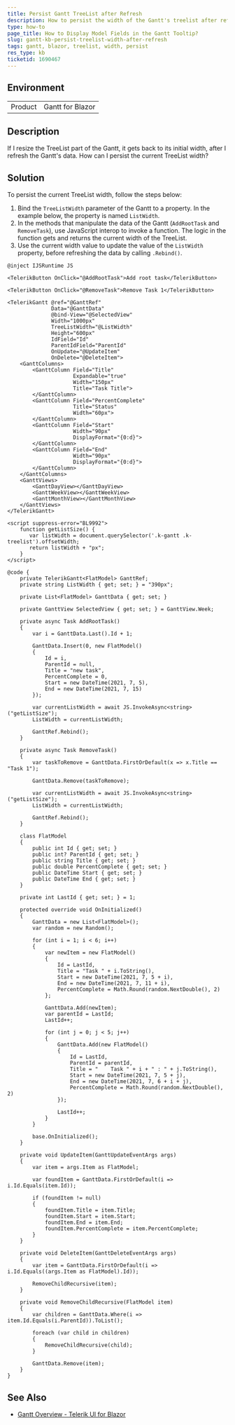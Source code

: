```yaml
---
title: Persist Gantt TreeList after Refresh
description: How to persist the width of the Gantt's treelist after refreshing its data?
type: how-to
page_title: How to Display Model Fields in the Gantt Tooltip?
slug: gantt-kb-persist-treelist-width-after-refresh
tags: gantt, blazor, treelist, width, persist
res_type: kb
ticketid: 1690467
---
```


## Environment
<table>
	<tbody>
		<tr>
			<td>Product</td>
			<td>Gantt for Blazor</td>
		</tr>
	</tbody>
</table>

## Description

If I resize the TreeList part of the Gantt, it gets back to its initial width, after I refresh the Gantt's data. How can I persist the current TreeList width?

## Solution

To persist the current TreeList width, follow the steps below:

1. Bind the `TreeListWidth` parameter of the Gantt to a property. In the example below, the property is named `ListWidth`.
2. In the methods that manipulate the data of the Gantt (`AddRootTask` and `RemoveTask`), use JavaScript interop to invoke a function. The logic in the function gets and returns the current width of the TreeList.  
3. Use the current width value to update the value of the `ListWidth` property, before refreshing the data by calling `.Rebind()`.

````RAZOR
@inject IJSRuntime JS

<TelerikButton OnClick="@AddRootTask">Add root task</TelerikButton>

<TelerikButton OnClick="@RemoveTask">Remove Task 1</TelerikButton>

<TelerikGantt @ref="@GanttRef"
              Data="@GanttData"
              @bind-View="@SelectedView"
              Width="1000px"
              TreeListWidth="@ListWidth"
              Height="600px"
              IdField="Id"
              ParentIdField="ParentId"
              OnUpdate="@UpdateItem"
              OnDelete="@DeleteItem">
    <GanttColumns>
        <GanttColumn Field="Title"
                     Expandable="true"
                     Width="150px"
                     Title="Task Title">
        </GanttColumn>
        <GanttColumn Field="PercentComplete"
                     Title="Status"
                     Width="60px">
        </GanttColumn>
        <GanttColumn Field="Start"
                     Width="90px"
                     DisplayFormat="{0:d}">
        </GanttColumn>
        <GanttColumn Field="End"
                     Width="90px"
                     DisplayFormat="{0:d}">
        </GanttColumn>
    </GanttColumns>
    <GanttViews>
        <GanttDayView></GanttDayView>
        <GanttWeekView></GanttWeekView>
        <GanttMonthView></GanttMonthView>
    </GanttViews>
</TelerikGantt>

<script suppress-error="BL9992">
    function getListSize() {
       var listWidth = document.querySelector('.k-gantt .k-treelist').offsetWidth;
       return listWidth + "px";
    }
</script>

@code {
    private TelerikGantt<FlatModel> GanttRef;
    private string ListWidth { get; set; } = "390px";

    private List<FlatModel> GanttData { get; set; }

    private GanttView SelectedView { get; set; } = GanttView.Week;

    private async Task AddRootTask()
    {
        var i = GanttData.Last().Id + 1;

        GanttData.Insert(0, new FlatModel()
        {
            Id = i,
            ParentId = null,
            Title = "new task",
            PercentComplete = 0,
            Start = new DateTime(2021, 7, 5),
            End = new DateTime(2021, 7, 15)
        });

        var currentListWidth = await JS.InvokeAsync<string>("getListSize");
        ListWidth = currentListWidth;

        GanttRef.Rebind();
    }

    private async Task RemoveTask()
    {
        var taskToRemove = GanttData.FirstOrDefault(x => x.Title == "Task 1");

        GanttData.Remove(taskToRemove);

        var currentListWidth = await JS.InvokeAsync<string>("getListSize");
        ListWidth = currentListWidth;

        GanttRef.Rebind();
    }

    class FlatModel
    {
        public int Id { get; set; }
        public int? ParentId { get; set; }
        public string Title { get; set; }
        public double PercentComplete { get; set; }
        public DateTime Start { get; set; }
        public DateTime End { get; set; }
    }

    private int LastId { get; set; } = 1;

    protected override void OnInitialized()
    {
        GanttData = new List<FlatModel>();
        var random = new Random();

        for (int i = 1; i < 6; i++)
        {
            var newItem = new FlatModel()
            {
                Id = LastId,
                Title = "Task " + i.ToString(),
                Start = new DateTime(2021, 7, 5 + i),
                End = new DateTime(2021, 7, 11 + i),
                PercentComplete = Math.Round(random.NextDouble(), 2)
            };

            GanttData.Add(newItem);
            var parentId = LastId;
            LastId++;

            for (int j = 0; j < 5; j++)
            {
                GanttData.Add(new FlatModel()
                {
                    Id = LastId,
                    ParentId = parentId,
                    Title = "    Task " + i + " : " + j.ToString(),
                    Start = new DateTime(2021, 7, 5 + j),
                    End = new DateTime(2021, 7, 6 + i + j),
                    PercentComplete = Math.Round(random.NextDouble(), 2)
                });

                LastId++;
            }
        }

        base.OnInitialized();
    }

    private void UpdateItem(GanttUpdateEventArgs args)
    {
        var item = args.Item as FlatModel;

        var foundItem = GanttData.FirstOrDefault(i => i.Id.Equals(item.Id));

        if (foundItem != null)
        {
            foundItem.Title = item.Title;
            foundItem.Start = item.Start;
            foundItem.End = item.End;
            foundItem.PercentComplete = item.PercentComplete;
        }
    }

    private void DeleteItem(GanttDeleteEventArgs args)
    {
        var item = GanttData.FirstOrDefault(i => i.Id.Equals((args.Item as FlatModel).Id));

        RemoveChildRecursive(item);
    }

    private void RemoveChildRecursive(FlatModel item)
    {
        var children = GanttData.Where(i => item.Id.Equals(i.ParentId)).ToList();

        foreach (var child in children)
        {
            RemoveChildRecursive(child);
        }

        GanttData.Remove(item);
    }
}
````

## See Also

- [Gantt Overview - Telerik UI for Blazor](slug:gantt-overview)
